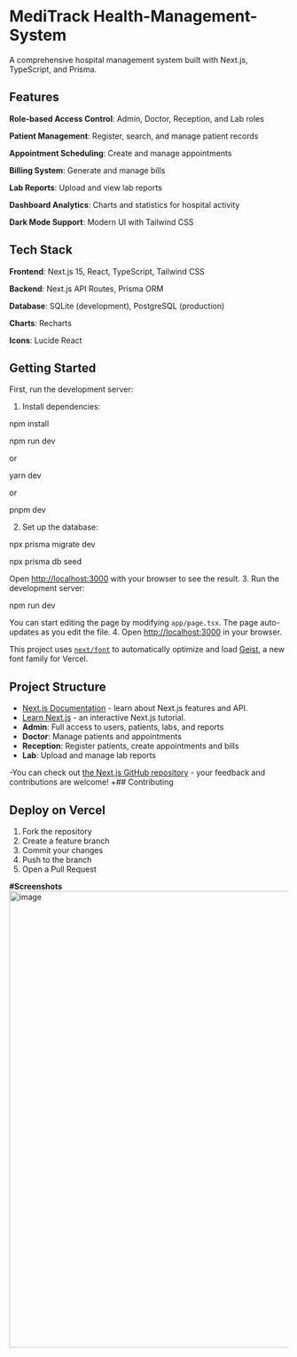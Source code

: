 # MediTrack Health-Management-System
A comprehensive hospital management system built with Next.js, TypeScript, and Prisma.

## Features


 **Role-based Access Control**: Admin, Doctor, Reception, and Lab roles

 **Patient Management**: Register, search, and manage patient records

 **Appointment Scheduling**: Create and manage appointments

 **Billing System**: Generate and manage bills

 **Lab Reports**: Upload and view lab reports

 **Dashboard Analytics**: Charts and statistics for hospital activity

 **Dark Mode Support**: Modern UI with Tailwind CSS

## Tech Stack

 **Frontend**: Next.js 15, React, TypeScript, Tailwind CSS

**Backend**: Next.js API Routes, Prisma ORM

 **Database**: SQLite (development), PostgreSQL (production)

 **Charts**: Recharts

**Icons**: Lucide React


 ## Getting Started

 
First, run the development server:

1. Install dependencies:


    
  npm install
  
   

npm run dev

 or

yarn dev

 or

pnpm dev



2. Set up the database:
   
  npx prisma migrate dev
   
   npx prisma db seed
   
   
 
Open [http://localhost:3000](http://localhost:3000) with your browser to see the result.
3. Run the development server:
   
   npm run dev
  
 
You can start editing the page by modifying `app/page.tsx`. The page auto-updates as you edit the file.
4. Open [http://localhost:3000](http://localhost:3000) in your browser.
 
This project uses [`next/font`](https://nextjs.org/docs/app/building-your-application/optimizing/fonts) to automatically optimize and load [Geist](https://vercel.com/font), a new font family for Vercel.
## Project Structure
 
 
- [Next.js Documentation](https://nextjs.org/docs) - learn about Next.js features and API.
- [Learn Next.js](https://nextjs.org/learn) - an interactive Next.js tutorial.
- **Admin**: Full access to users, patients, labs, and reports
- **Doctor**: Manage patients and appointments
- **Reception**: Register patients, create appointments and bills
- **Lab**: Upload and manage lab reports
 
-You can check out [the Next.js GitHub repository](https://github.com/vercel/next.js) - your feedback and contributions are welcome!
+## Contributing
 
## Deploy on Vercel
1. Fork the repository
2. Create a feature branch
3. Commit your changes
4. Push to the branch
5. Open a Pull Request
 
**#Screenshots**
<img width="1892" height="822" alt="image" src="https://github.com/user-attachments/assets/0dbea8c2-862f-42ac-85bb-302a4da9f858" />
